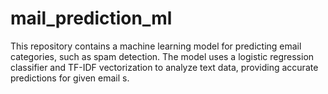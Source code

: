 # mail_prediction_ml
 This repository contains a machine learning model for predicting email categories, such as spam detection. The model uses a logistic regression classifier and TF-IDF vectorization to analyze text data, providing accurate predictions for given email s.
